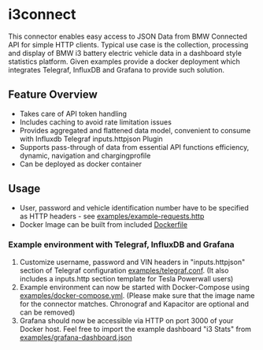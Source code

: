 # i3connect
This connector enables easy access to JSON Data from BMW Connected API for simple HTTP clients. 
Typical use case is the collection, processing and display of BMW i3 battery electric vehicle data in a dashboard style statistics platform.
Given examples provide a docker deployment which integrates Telegraf, InfluxDB and Grafana to provide such solution.

## Feature Overview
* Takes care of API token handling 
* Includes caching to avoid rate limitation issues
* Provides aggregated and flattened data model, convenient to consume with Influxdb Telegraf inputs.httpjson Plugin
* Supports pass-through of data from essential API functions efficiency, dynamic, navigation and chargingprofile
* Can be deployed as docker container

## Usage
* User, password and vehicle identification number have to be specified as HTTP headers - see [examples/example-requests.http](./examples/example-requests.http)
* Docker Image can be built from included [Dockerfile](./Dockerfile)

### Example environment with Telegraf, InfluxDB and Grafana
1. Customize username, password and VIN headers in "inputs.httpjson" section of Telegraf configuration [examples/telegraf.conf](./examples/telegraf.conf). (It also includes a inputs.http section template for Tesla Powerwall users)
2. Example environment can now be started with Docker-Compose using [examples/docker-compose.yml](./examples/docker-compose.yml). (Please make sure that the image name for the connector matches. Chronograf and Kapacitor are optional and can be removed)
3. Grafana should now be accessible via HTTP on port 3000 of your Docker host. Feel free to import the example dashboard "i3 Stats" from [examples/grafana-dashboard.json](./examples/grafana-dashboard.json)